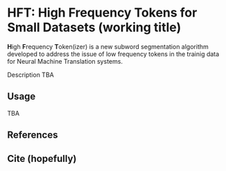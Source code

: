 # HFT: High Frequency Tokens for Small Datasets (working title)

**H**igh **F**requency **T**oken(izer) is a new subword segmentation algorithm developed to address the issue of low frequency tokens in the trainig data for Neural Machine Translation systems.

Description TBA

## Usage

TBA

## References

## Cite (hopefully)

